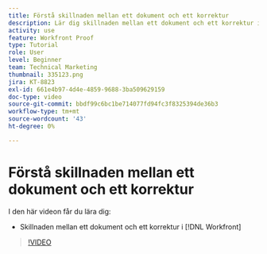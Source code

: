 ```yaml
---
title: Förstå skillnaden mellan ett dokument och ett korrektur
description: Lär dig skillnaden mellan ett dokument och ett korrektur i  [!DNL &#x200B; Workfront].
activity: use
feature: Workfront Proof
type: Tutorial
role: User
level: Beginner
team: Technical Marketing
thumbnail: 335123.png
jira: KT-8823
exl-id: 661e4b97-4d4e-4859-9688-3ba509629159
doc-type: video
source-git-commit: bbdf99c6bc1be714077fd94fc3f8325394de36b3
workflow-type: tm+mt
source-wordcount: '43'
ht-degree: 0%

---
```


# Förstå skillnaden mellan ett dokument och ett korrektur

I den här videon får du lära dig:

* Skillnaden mellan ett dokument och ett korrektur i [!DNL Workfront]

>[!VIDEO](https://video.tv.adobe.com/v/335123/?quality=12&learn=on&enablevpops=1)

